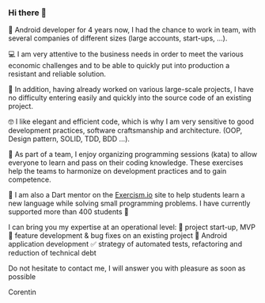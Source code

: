 ### Hi there 👋

🤖 Android developer for 4 years now, I had the chance to work in team, with several companies of different sizes (large accounts, start-ups, ...).

💻 I am very attentive to the business needs in order to meet the various economic challenges and to be able to quickly put into production a resistant and reliable solution.

💪 In addition, having already worked on various large-scale projects, I have no difficulty entering easily and quickly into the source code of an existing project.

🤓 I like elegant and efficient code, which is why I am very sensitive to good development practices, software craftsmanship and architecture. (OOP, Design pattern, SOLID, TDD, BDD ...).

🥋 As part of a team, I enjoy organizing programming sessions (kata) to allow everyone to learn and pass on their coding knowledge. These exercises help the teams to harmonize on development practices and to gain competence.

🎯 I am also a Dart mentor on the [Exercism.io](https://exercism.io/profiles/Corentin-Leffy) site to help students learn a new language while solving small programming problems. I have currently supported more than 400 students 🎉

I can bring you my expertise at an operational level:
🚀 project start-up, MVP
📝 feature development & bug fixes on an existing project
🤖 Android application development
✅ strategy of automated tests, refactoring and reduction of technical debt


Do not hesitate to contact me, I will answer you with pleasure as soon as possible

Corentin
